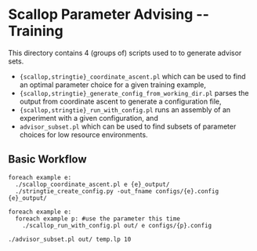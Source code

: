 # Scallop Parameter Advising -- Training

This directory contains 4 (groups of) scripts used to to generate advisor sets.
* `{scallop,stringtie}_coordinate_ascent.pl` which can be used to find an optimal parameter choice for a given training example,
* `{scallop,stringtie}_generate_config_from_working_dir.pl` parses the output from coordinate ascent to generate a configuration file,
* `{scallop,stringtie}_run_with_config.pl` runs an assembly of an experiment with a given configuration, and
* `advisor_subset.pl` which can be used to find subsets of parameter choices for low resource environments.

## Basic Workflow

```
foreach example e:
  ./scallop_coordinate_ascent.pl e {e}_output/
  ./stringtie_create_config.py -out_fname configs/{e}.config {e}_output/ 

foreach example e:
  foreach example p: #use the parameter this time
    ./scallop_run_with_config.pl out/ e configs/{p}.config

./advisor_subset.pl out/ temp.lp 10
```
